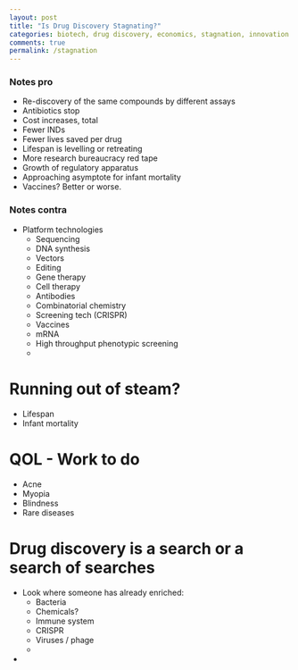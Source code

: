 ```yaml
---
layout: post
title: "Is Drug Discovery Stagnating?"
categories: biotech, drug discovery, economics, stagnation, innovation
comments: true
permalink: /stagnation
---
```


### Notes pro
- Re-discovery of the same compounds by different assays
- Antibiotics stop
- Cost increases, total
- Fewer INDs
- Fewer lives saved per drug
- Lifespan is levelling or retreating 
- More research bureaucracy red tape
- Growth of regulatory apparatus
- Approaching asymptote for infant mortality
- Vaccines? Better or worse.



### Notes contra
- Platform technologies 
	+ Sequencing 
	+ DNA synthesis
	+ Vectors
	+ Editing
	+ Gene therapy
	+ Cell therapy
	+ Antibodies
	+ Combinatorial chemistry
	+ Screening tech (CRISPR)
	+ Vaccines
	+ mRNA
	+ High throughput phenotypic screening
	+ 

# Running out of steam?
- Lifespan
- Infant mortality 

# QOL - Work to do
- Acne
- Myopia
- Blindness
- Rare diseases

# Drug discovery is a search or a search of searches
- Look where someone has already enriched:
	+ Bacteria
	+ Chemicals?
	+ Immune system
	+ CRISPR
	+ Viruses / phage
	+ 
- 